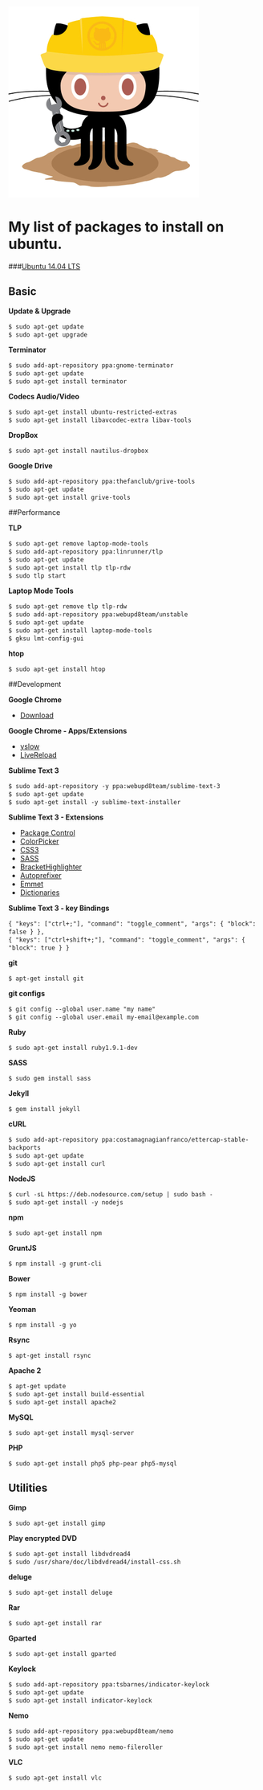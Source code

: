 ![alt text](constructocat.jpg "constructocat")

# My list of packages to install on ubuntu.

###[Ubuntu 14.04 LTS](http://ubuntu-br.org/)

## Basic

**Update & Upgrade**

    $ sudo apt-get update
    $ sudo apt-get upgrade
    

**Terminator**

    $ sudo add-apt-repository ppa:gnome-terminator
	$ sudo apt-get update
	$ sudo apt-get install terminator

**Codecs Audio/Video**

	$ sudo apt-get install ubuntu-restricted-extras
	$ sudo apt-get install libavcodec-extra libav-tools

**DropBox**

	$ sudo apt-get install nautilus-dropbox

**Google Drive**

	$ sudo add-apt-repository ppa:thefanclub/grive-tools 
	$ sudo apt-get update 
	$ sudo apt-get install grive-tools

##Performance

**TLP**

	$ sudo apt-get remove laptop-mode-tools
	$ sudo add-apt-repository ppa:linrunner/tlp
	$ sudo apt-get update
	$ sudo apt-get install tlp tlp-rdw
	$ sudo tlp start

**Laptop Mode Tools**

	$ sudo apt-get remove tlp tlp-rdw
	$ sudo add-apt-repository ppa:webupd8team/unstable
	$ sudo apt-get update
	$ sudo apt-get install laptop-mode-tools
	$ gksu lmt-config-gui

**htop**

	$ sudo apt-get install htop

##Development

**Google Chrome**

- [Download](http://www.google.com/chrome/)

**Google Chrome - Apps/Extensions**

- [yslow](http://yslow.org/)
- [LiveReload](https://chrome.google.com/webstore/detail/livereload/jnihajbhpnppcggbcgedagnkighmdlei?hl=pt-BR)

**Sublime Text 3**

	$ sudo add-apt-repository -y ppa:webupd8team/sublime-text-3
	$ sudo apt-get update
	$ sudo apt-get install -y sublime-text-installer 

**Sublime Text 3 - Extensions**

- [Package Control](https://sublime.wbond.net/installation)
- [ColorPicker](https://sublime.wbond.net/packages/ColorPicker)
- [CSS3](https://sublime.wbond.net/packages/CSS3)
- [SASS](https://sublime.wbond.net/packages/Sass)
- [BracketHighlighter](https://sublime.wbond.net/packages/BracketHighlighter)
- [Autoprefixer](https://sublime.wbond.net/packages/Autoprefixer)
- [Emmet](https://sublime.wbond.net/packages/Emmet)
- [Dictionaries](https://github.com/SublimeText/Dictionaries)

**Sublime Text 3 - key Bindings**

	{ "keys": ["ctrl+;"], "command": "toggle_comment", "args": { "block": false } },
	{ "keys": ["ctrl+shift+;"], "command": "toggle_comment", "args": { "block": true } }

**git**

	$ apt-get install git
	
**git configs**

	$ git config --global user.name "my name"
	$ git config --global user.email my-email@example.com

**Ruby**

	$ sudo apt-get install ruby1.9.1-dev

**SASS**

	$ sudo gem install sass
	
**Jekyll**

	$ gem install jekyll

**cURL**

	$ sudo add-apt-repository ppa:costamagnagianfranco/ettercap-stable-backports
	$ sudo apt-get update
	$ sudo apt-get install curl
	
**NodeJS**

	$ curl -sL https://deb.nodesource.com/setup | sudo bash -
	$ sudo apt-get install -y nodejs

**npm**

	$ sudo apt-get install npm

**GruntJS**

	$ npm install -g grunt-cli

**Bower**

	$ npm install -g bower
	
**Yeoman**

	$ npm install -g yo

**Rsync**

	$ apt-get install rsync 

**Apache 2**

	$ apt-get update
	$ sudo apt-get install build-essential
	$ sudo apt-get install apache2

**MySQL**

	$ sudo apt-get install mysql-server

**PHP**

	$ sudo apt-get install php5 php-pear php5-mysql

## Utilities

**Gimp**

	$ sudo apt-get install gimp

**Play encrypted DVD**

	$ sudo apt-get install libdvdread4
	$ sudo /usr/share/doc/libdvdread4/install-css.sh

**deluge**

	$ sudo apt-get install deluge

**Rar**

	$ sudo apt-get install rar

**Gparted**

	$ sudo apt-get install gparted

**Keylock**

	$ sudo add-apt-repository ppa:tsbarnes/indicator-keylock 
	$ sudo apt-get update 
	$ sudo apt-get install indicator-keylock

**Nemo**

	$ sudo add-apt-repository ppa:webupd8team/nemo 
	$ sudo apt-get update 
	$ sudo apt-get install nemo nemo-fileroller

**VLC**

	$ sudo apt-get install vlc
